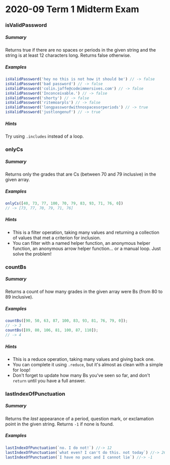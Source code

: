 # 2020-09 Term 1 Midterm Exam



### isValidPassword

##### Summary

Returns true if there are no spaces or periods in the given string and the string is at least 12 characters long. Returns false otherwise.

##### Examples

``` javascript
isValidPassword('hey no this is not how it should be') // -> false
isValidPassword('bad password') // -> false
isValidPassword('colin.jaffe@codeimmersives.com') // -> false
isValidPassword('Inconceivable.') // -> false
isValidPassword('shorty') // -> false
isValidPassword('ritemoarpls') // -> false
isValidPassword('longpasswordwithnospacesorperiods') // -> true
isValidPassword('justlongenuf') // -> true`
```

##### Hints

Try using `.includes` instead of a loop.


### onlyCs

##### Summary

Returns only the grades that are Cs (between 70 and 79 inclusive) in the given array.


##### Examples

``` javascript
onlyCs([40, 73, 77, 100, 70, 79, 83, 93, 71, 76, 0])
// -> [73, 77, 70, 79, 71, 76]
```


##### Hints

* This is a filter operation, taking many values and returning a collection of values that met a criterion for inclusion.
* You can filter with a named helper function, an anonymous helper function, an anonymous arrow helper function... or a manual loop. Just solve the problem!


### countBs

##### Summary

Returns a count of how many grades in the given array were Bs (from 80 to 89 inclusive).


##### Examples

``` javascript
countBs([90, 50, 63, 87, 100, 83, 93, 81, 76, 79, 0]);
// -> 3
countBs([89, 80, 106, 81, 100, 87, 110]);
// -> 4
```


##### Hints

* This is a reduce operation, taking many values and giving back one.
* You can complete it using `.reduce`, but it's almost as clean with a simple for loop!
* Don't forget to update how many Bs you've seen so far, and don't `return` until you have a full answer.


### lastIndexOfPunctuation

##### Summary

Returns the *last* appearance of a period, question mark, or exclamation point in the given string. Returns `-1` if none is found.


##### Examples

``` javascript
lastIndexOfPunctuation(`no. I do not!`) //-> 12
lastIndexOfPunctuation(`what even? I can't do this. not today`) //-> 26
lastIndexOfPunctuation(`I have no punc and I cannot lie`) //-> -1
```

